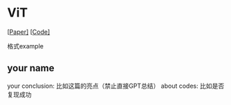 # ViT

[[Paper\]](https://arxiv.org/abs/2010.11929)
[[Code\]](https://github.com/google-research/vision_transformer)

格式example

## your name

your conclusion: 比如这篇的亮点（禁止直接GPT总结） about codes: 比如是否复现成功
